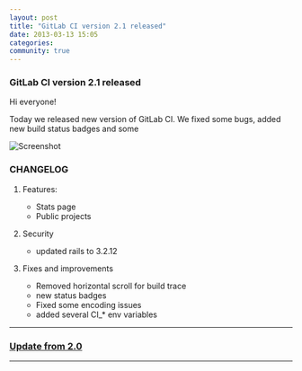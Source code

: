 ```yaml
---
layout: post
title: "GitLab CI version 2.1 released"
date: 2013-03-13 15:05
categories:
community: true
---
```


### GitLab CI version 2.1 released

Hi everyone!

Today we released new version of GitLab CI. 
We fixed some bugs, added new build status badges and some 
  
<!-- more -->

![Screenshot](/images/ci_2_1/gitlab_ci_2_1_stat.png)

### CHANGELOG

1. Features:
    * Stats page
    * Public projects

2. Security

    * updated rails to 3.2.12

3. Fixes and improvements

    * Removed horizontal scroll for build trace
    * new status badges
    * Fixed some encoding issues
    * added several CI_* env variables



- - -

### [Update from 2.0](https://github.com/gitlabhq/gitlab-ci/wiki/Migrate-from-2.0-to-2.1)

- - -
